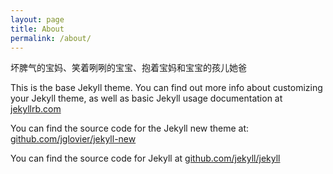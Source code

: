 ```yaml
---
layout: page
title: About
permalink: /about/
---
```


坏脾气的宝妈、笑着咧咧的宝宝、抱着宝妈和宝宝的孩儿她爸

This is the base Jekyll theme. You can find out more info about customizing your Jekyll theme, as well as basic Jekyll usage documentation at [jekyllrb.com](http://jekyllrb.com/)

You can find the source code for the Jekyll new theme at: [github.com/jglovier/jekyll-new](https://github.com/jglovier/jekyll-new)

You can find the source code for Jekyll at [github.com/jekyll/jekyll](https://github.com/jekyll/jekyll)
